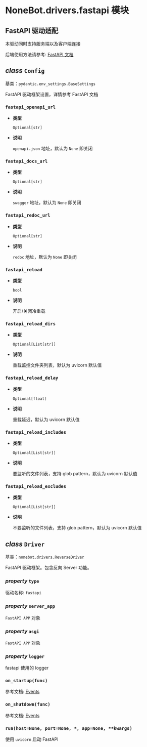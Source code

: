 # NoneBot.drivers.fastapi 模块

## FastAPI 驱动适配

本驱动同时支持服务端以及客户端连接

后端使用方法请参考: [FastAPI 文档](https://fastapi.tiangolo.com/)

## _class_ `Config`

基类：`pydantic.env_settings.BaseSettings`

FastAPI 驱动框架设置，详情参考 FastAPI 文档

### `fastapi_openapi_url`

- **类型**

  `Optional[str]`

- **说明**

  `openapi.json` 地址，默认为 `None` 即关闭

### `fastapi_docs_url`

- **类型**

  `Optional[str]`

- **说明**

  `swagger` 地址，默认为 `None` 即关闭

### `fastapi_redoc_url`

- **类型**

  `Optional[str]`

- **说明**

  `redoc` 地址，默认为 `None` 即关闭

### `fastapi_reload`

- **类型**

  `bool`

- **说明**

  开启/关闭冷重载

### `fastapi_reload_dirs`

- **类型**

  `Optional[List[str]]`

- **说明**

  重载监控文件夹列表，默认为 uvicorn 默认值

### `fastapi_reload_delay`

- **类型**

  `Optional[float]`

- **说明**

  重载延迟，默认为 uvicorn 默认值

### `fastapi_reload_includes`

- **类型**

  `Optional[List[str]]`

- **说明**

  要监听的文件列表，支持 glob pattern，默认为 uvicorn 默认值

### `fastapi_reload_excludes`

- **类型**

  `Optional[List[str]]`

- **说明**

  不要监听的文件列表，支持 glob pattern，默认为 uvicorn 默认值

## _class_ `Driver`

基类：[`nonebot.drivers.ReverseDriver`](README.md#nonebot.drivers.ReverseDriver)

FastAPI 驱动框架。包含反向 Server 功能。

### _property_ `type`

驱动名称: `fastapi`

### _property_ `server_app`

`FastAPI APP` 对象

### _property_ `asgi`

`FastAPI APP` 对象

### _property_ `logger`

fastapi 使用的 logger

### `on_startup(func)`

参考文档: [Events](https://fastapi.tiangolo.com/advanced/events/#startup-event)

### `on_shutdown(func)`

参考文档: [Events](https://fastapi.tiangolo.com/advanced/events/#startup-event)

### `run(host=None, port=None, *, app=None, **kwargs)`

使用 `uvicorn` 启动 FastAPI
